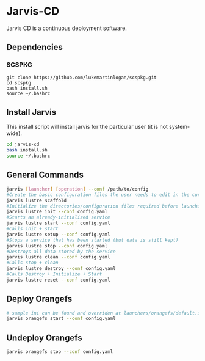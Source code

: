 # Jarvis-CD

Jarvis CD is a continuous deployment software.

## Dependencies

### SCSPKG

```
git clone https://github.com/lukemartinlogan/scspkg.git
cd scspkg
bash install.sh
source ~/.bashrc
```

## Install Jarvis

This install script will install jarvis for the particular user
(it is not system-wide).

```bash
cd jarvis-cd
bash install.sh
source ~/.bashrc
```

## General Commands

```bash
jarvis [launcher] [operation] --conf /path/to/config
#Create the basic configuration files the user needs to edit in the current directory
jarvis lustre scaffold
#Initialize the directories/configuration files required before launching server processes
jarvis lustre init --conf config.yaml
#Starts an already-initialized service
jarvis lustre start --conf config.yaml
#Calls init + start
jarvis lustre setup --conf config.yaml
#Stops a service that has been started (but data is still kept)
jarvis lustre stop --conf config.yaml
#Destroys all data stored by the service
jarvis lustre clean --conf config.yaml
#Calls stop + clean
jarvis lustre destroy --conf config.yaml
#Calls Destroy + Initialize + Start
jarvis lustre reset --conf config.yaml
```

## Deploy Orangefs

```bash
# sample ini can be found and overriden at launchers/orangefs/default.ini
jarvis orangefs start --conf config.yaml
```

## Undeploy Orangefs
```bash
jarvis orangefs stop --conf config.yaml
```
